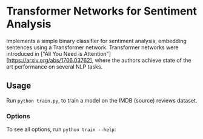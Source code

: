 # Transformer Networks for Sentiment Analysis

Implements a simple binary classifier for sentiment analysis, embedding sentences using a Transformer network. Transformer networks were introduced in ["All You Need is Attention"][https://arxiv.org/abs/1706.03762], where the authors achieve state of the art performance on several NLP tasks.

## Usage
Run `python train.py`, to train a model on the IMDB (source) reviews dataset.

### Options
To see all options, run `python train --help`:

